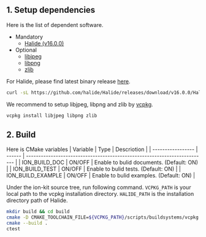 ## 1. Setup dependencies

Here is the list of dependent software.

- Mandatory
  - [Halide (v16.0.0)](https://github.com/halide/Halide/releases/tag/v16.0.0)
- Optional
  - [libjpeg](https://libjpeg-turbo.org/)
  - [libpng](http://www.libpng.org/)
  - [zlib](https://www.zlib.net/)

For Halide, please find latest binary release [here](https://github.com/halide/Halide/releases).

```sh
curl -sL https://github.com/halide/Halide/releases/download/v16.0.0/Halide-16.0.0-x86-64-linux-1e963ff817ef0968cc25d811a25a7350c8953ee6.tar.gz | tar zx
```

We recommend to setup libjpeg, libpng and zlib by [vcpkg](https://vcpkg.io/).

```sh
vcpkg install libjpeg libpng zlib
```

## 2. Build

Here is CMake variables
| Variable          | Type   | Descriotion                                                               |
| ----------------- | ------ | ------------------------------------------------------------------------- |
| ION_BUILD_DOC     | ON/OFF | Enable to bulid documents. (Default: ON)                                  |
| ION_BUILD_TEST    | ON/OFF | Enable to bulid tests. (Default: ON)                                      |
| ION_BUILD_EXAMPLE | ON/OFF | Enable to bulid examples. (Default: ON)                                   |

Under the ion-kit source tree, run following command.
`VCPKG_PATH` is your local path to the vcpkg installation directory.
`HALIDE_PATH` is the installation directory path of Halide.

```sh
mkdir build && cd build
cmake -D CMAKE_TOOLCHAIN_FILE=${VCPKG_PATH}/scripts/buildsystems/vcpkg.cmake -D Halide_DIR=${HALIDE_PATH}/lib/cmake/Halide -D HalideHelpers_DIR=${HALIDE_PATH}/lib/cmake/HalideHelpers -DCMAKE_BUILD_TYPE=Release -D ION_BUILD_TEST=ON -D ION_BUILD_EXAMPLE=ON ..
cmake --build .
ctest
```
